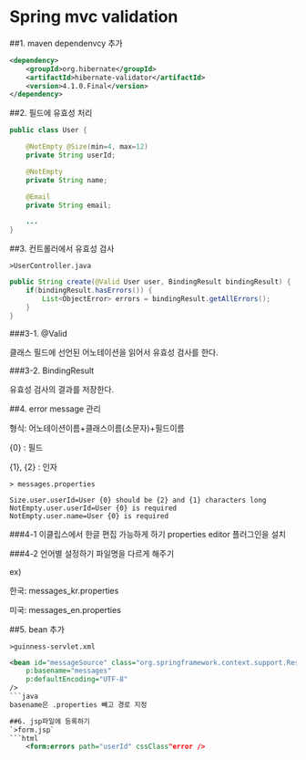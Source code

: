 # Spring mvc validation 

##1. maven dependenvcy 추가
```xml
<dependency>
    <groupId>org.hibernate</groupId>
    <artifactId>hibernate-validator</artifactId>
    <version>4.1.0.Final</version>
</dependency>
```

##2. 필드에 유효성 처리
```java
public class User {

    @NotEmpty @Size(min=4, max=12)
    private String userId;

    @NotEmpty 
    private String name;

    @Email
    private String email;

    ...
}
```
##3. 컨트롤러에서 유효성 검사

`>UserController.java`
```java
public String create(@Valid User user, BindingResult bindingResult) {
    if(bindingResult.hasErrors()) {
        List<ObjectError> errors = bindingResult.getAllErrors();
    }
}
```
###3-1. @Valid

클래스 필드에 선언된 어노테이션을 읽어서 유효성 검사를 한다.

###3-2. BindingResult

유효성 검사의 결과를 저장한다.

##4. error message 관리

형식: 어노테이션이름+클래스이름(소문자)+필드이름

{0} : 필드

{1}, {2} : 인자

`> messages.properties`
```
Size.user.userId=User {0} should be {2} and {1} characters long
NotEmpty.user.userId=User {0} is required
NotEmpty.user.name=User {0} is required
```
###4-1 이클립스에서 한글 편집 가능하게 하기
properties editor 플러그인을 설치

###4-2 언어별 설정하기
파일명을 다르게 해주기

ex)

한국: messages_kr.properties

미국: messages_en.properties

##5. bean 추가

`>guinness-servlet.xml`
```xml
<bean id="messageSource" class="org.springframework.context.support.ResourceBundleMessageSource"
    p:basename="messages"
    p:defaultEncoding="UTF-8"
/>
```java
basename은 .properties 빼고 경로 지정 

##6. jsp파일에 등록하기
`>form.jsp`
```html
	<form:errors path="userId" cssClass"error />
```